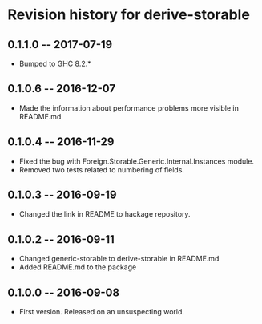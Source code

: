 # Revision history for derive-storable

## 0.1.1.0  -- 2017-07-19

* Bumped to GHC 8.2.*

## 0.1.0.6  -- 2016-12-07

* Made the information about performance problems more visible in README.md

## 0.1.0.4  -- 2016-11-29

* Fixed the bug with Foreign.Storable.Generic.Internal.Instances module.
* Removed two tests related to numbering of fields.

## 0.1.0.3  -- 2016-09-19

* Changed the link in README to hackage repository.

## 0.1.0.2  -- 2016-09-11

* Changed generic-storable to derive-storable in README.md
* Added README.md to the package


## 0.1.0.0  -- 2016-09-08

* First version. Released on an unsuspecting world.
